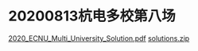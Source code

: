 # 20200813杭电多校第八场
[2020_ECNU_Multi_University_Solution.pdf](_v_attachments/20201017202559437_24335/2020_ECNU_Multi_University_Solution.pdf)
[solutions.zip](_v_attachments/20201017202559437_24335/solutions.zip)
